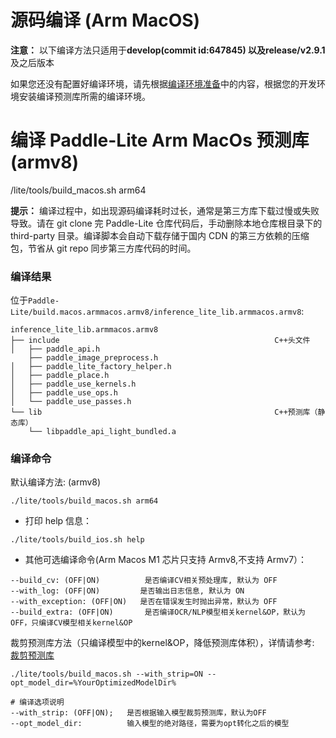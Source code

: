 # 源码编译 (Arm MacOS)

**注意：** 以下编译方法只适用于**develop(commit id:647845) 以及release/v2.9.1** 及之后版本

如果您还没有配置好编译环境，请先根据[编译环境准备](compile_env.html#mac-os)中的内容，根据您的开发环境安装编译预测库所需的编译环境。

# 编译 Paddle-Lite Arm MacOs 预测库 (armv8)

/lite/tools/build_macos.sh arm64

**提示：** 编译过程中，如出现源码编译耗时过长，通常是第三方库下载过慢或失败导致。请在 git clone 完 Paddle-Lite 仓库代码后，手动删除本地仓库根目录下的 third-party 目录。编译脚本会自动下载存储于国内 CDN 的第三方依赖的压缩包，节省从 git repo 同步第三方库代码的时间。

### 编译结果

位于`Paddle-Lite/build.macos.armmacos.armv8/inference_lite_lib.armmacos.armv8`:

```shell
inference_lite_lib.armmacos.armv8
├── include                                                C++头文件
│   ├── paddle_api.h
    ├── paddle_image_preprocess.h
│   ├── paddle_lite_factory_helper.h
│   ├── paddle_place.h
│   ├── paddle_use_kernels.h
│   ├── paddle_use_ops.h
│   └── paddle_use_passes.h
└── lib                                                    C++预测库（静态库）
    └── libpaddle_api_light_bundled.a
```

### 编译命令

 默认编译方法: (armv8)                                           
```shell
./lite/tools/build_macos.sh arm64
```

- 打印 help 信息：

```shell
./lite/tools/build_ios.sh help
```

- 其他可选编译命令(Arm Macos M1 芯片只支持 Armv8,不支持 Armv7）：
```shell
--build_cv: (OFF|ON)          是否编译CV相关预处理库, 默认为 OFF
--with_log: (OFF|ON)         是否输出日志信息, 默认为 ON
--with_exception: (OFF|ON)   是否在错误发生时抛出异常，默认为 OFF
--build_extra: (OFF|ON)       是否编译OCR/NLP模型相关kernel&OP，默认为OFF，只编译CV模型相关kernel&OP
```

 裁剪预测库方法（只编译模型中的kernel&OP，降低预测库体积），详情请参考:  [裁剪预测库](library_tailoring)

```shell
./lite/tools/build_macos.sh --with_strip=ON --opt_model_dir=%YourOptimizedModelDir%

# 编译选项说明
--with_strip: (OFF|ON);   是否根据输入模型裁剪预测库，默认为OFF
--opt_model_dir:          输入模型的绝对路径，需要为opt转化之后的模型
```
